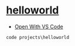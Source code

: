 # [helloworld](../README.md#helloworld)

* [Open With VS Code](../bats/helloworld.bat)

```
code projects\helloworld
```
